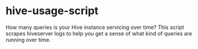 # hive-usage-script
How many queries is your Hive instance servicing over time? This script scrapes hiveserver logs to help you get a sense of what kind of queries are running over time.
